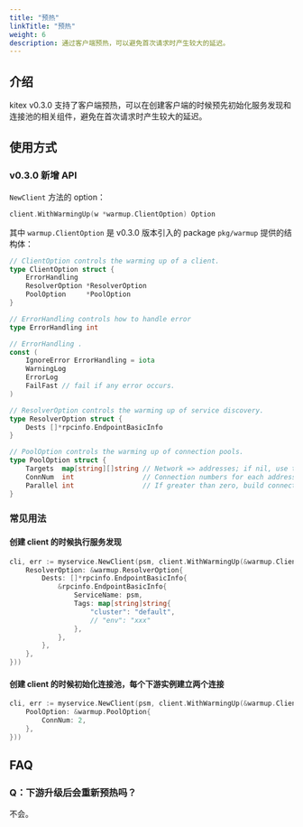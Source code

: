 ```yaml
---
title: "预热"
linkTitle: "预热"
weight: 6
description: 通过客户端预热，可以避免首次请求时产生较大的延迟。
---
```


## 介绍

kitex v0.3.0 支持了客户端预热，可以在创建客户端的时候预先初始化服务发现和连接池的相关组件，避免在首次请求时产生较大的延迟。

## 使用方式

### v0.3.0 新增 API

`NewClient` 方法的 option：

```go
client.WithWarmingUp(w *warmup.ClientOption) Option
```

其中 `warmup.ClientOption` 是 v0.3.0 版本引入的 package `pkg/warmup` 提供的结构体：

```go
// ClientOption controls the warming up of a client.
type ClientOption struct {
    ErrorHandling
    ResolverOption *ResolverOption
    PoolOption     *PoolOption
}
```

```go
// ErrorHandling controls how to handle error
type ErrorHandling int

// ErrorHandling .
const (
    IgnoreError ErrorHandling = iota
    WarningLog
    ErrorLog
    FailFast // fail if any error occurs.
)

// ResolverOption controls the warming up of service discovery.
type ResolverOption struct {
    Dests []*rpcinfo.EndpointBasicInfo
}

// PoolOption controls the warming up of connection pools.
type PoolOption struct {
    Targets  map[string][]string // Network => addresses; if nil, use the result of service discovery
    ConnNum  int                 // Connection numbers for each address
    Parallel int                 // If greater than zero, build connections in `Parallel` goroutines.
}
```

### 常见用法

#### 创建 client 的时候执行服务发现


```go
cli, err := myservice.NewClient(psm, client.WithWarmingUp(&warmup.ClientOption{
    ResolverOption: &warmup.ResolverOption{
        Dests: []*rpcinfo.EndpointBasicInfo{
            &rpcinfo.EndpointBasicInfo{
                ServiceName: psm,
                Tags: map[string]string{
                    "cluster": "default",
                    // "env": "xxx"
                },
            },
        },
    },
}))
```

#### 创建 client 的时候初始化连接池，每个下游实例建立两个连接

```go
cli, err := myservice.NewClient(psm, client.WithWarmingUp(&warmup.ClientOption{
    PoolOption: &warmup.PoolOption{
        ConnNum: 2,
    },
}))
```

## FAQ

### Q：下游升级后会重新预热吗？

不会。